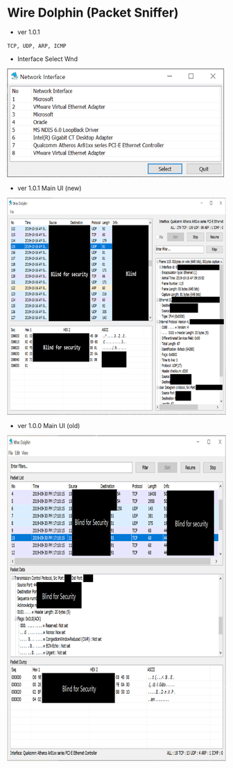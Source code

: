 # Wire Dolphin (Packet Sniffer)

* ver 1.0.1

`TCP, UDP, ARP, ICMP`

* Interface Select Wnd
<img src="/Image/SelectNetInfWnd.PNG" width="500" height="250">

* ver 1.0.1 Main UI (new)
<img src="/Image/MainWnd2.PNG" width="1000" height="500">

* ver 1.0.0 Main UI (old)
<img src="/Image/MainWnd.PNG" width="900" height="750">
